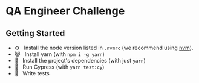 # QA Engineer Challenge

## Getting Started

- ⚙️ &nbsp; Install the node version listed in `.nvmrc` (we recommend using [nvm](https://github.com/nvm-sh/nvm)).
- 😸 &nbsp; Install yarn (with `npm i -g yarn`)
- 🧶 &nbsp; Install the project's dependencies (with just `yarn`)
- 🌲 &nbsp; Run Cypress (with `yarn test:cy`)
- 📝 &nbsp; Write tests
